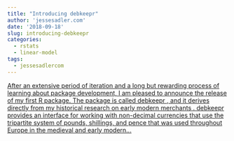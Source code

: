 ```yaml
---
title: "Introducing debkeepr"
author: 'jessesadler.com'
date: '2018-09-18'
slug: introducing-debkeepr
categories:
  - rstats
  - linear-model
tags:
  - jessesadlercom
---
```


[After an extensive period of iteration and a long but rewarding process of learning about package development, I am pleased to announce the release of my first R package. The package is called debkeepr , and it derives directly from my historical research on early modern merchants . debkeepr provides an interface for working with non-decimal currencies that use the tripartite system of pounds, shillings, and pence that was used throughout Europe in the medieval and early modern...<click to read more>](https://jessesadler.com/post/debkeepr-intro/)

